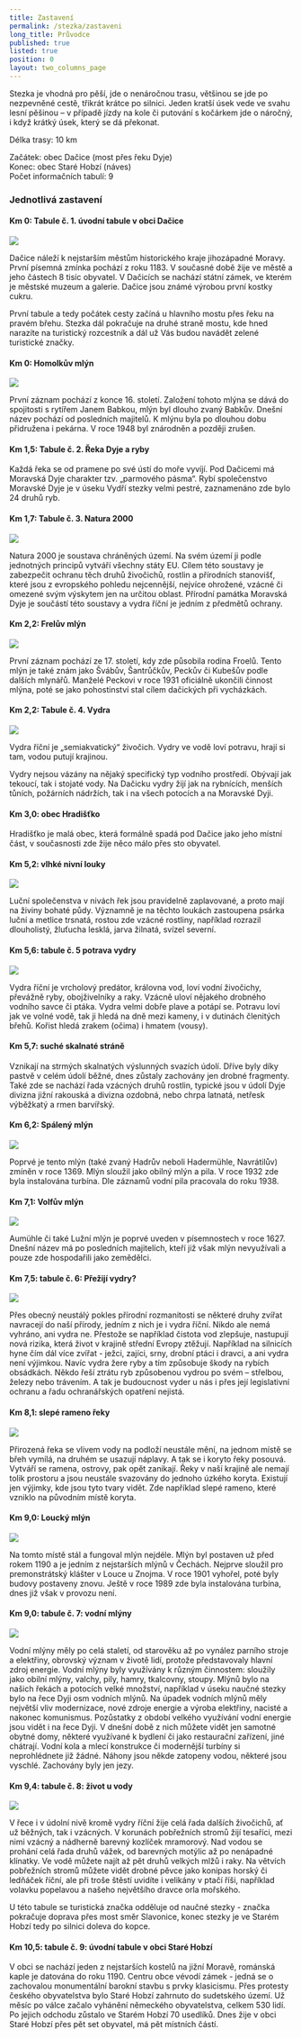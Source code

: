 ```yaml
---
title: Zastavení
permalink: /stezka/zastaveni
long_title: Průvodce
published: true
listed: true
position: 0
layout: two_columns_page
---
```

Stezka je vhodná pro pěší, jde o nenáročnou trasu, většinou se jde po
nezpevněné cestě, třikrát krátce po silnici. Jeden kratší úsek vede ve
svahu lesní pěšinou – v případě jízdy na kole či putování s kočárkem jde
o náročný, i když krátký úsek, který se dá překonat.

Délka trasy: 10 km

Začátek: obec Dačice (most přes řeku Dyje)  
Konec: obec Staré Hobzí (náves)  
Počet informačních tabulí: 9

### Jednotlivá zastavení

#### Km 0: Tabule č. 1. úvodní tabule v obci Dačice  

![](/uploads/IMG_0197_610.JPG)

Dačice náleží k nejstarším městům historického kraje jihozápadné Moravy.
První písemná zmínka pochází z roku 1183. V současné době žije ve městě
a jeho částech 8 tisíc obyvatel. V Dačicích se nachází státní zámek, ve
kterém je městské muzeum a galerie. Dačice jsou známé výrobou první
kostky cukru.

První tabule a tedy počátek cesty začíná u hlavního mostu přes řeku na
pravém břehu. Stezka dál pokračuje na druhé straně mostu, kde hned
narazíte na turistický rozcestník a dál už Vás budou navádět zelené
turistické značky.

#### Km 0: Homolkův mlýn

![](/uploads/Homolkuv_610.JPG)

První záznam pochází z konce 16. století. Založení tohoto mlýna se dává
do spojitosti s rytířem Janem Babkou, mlýn byl dlouho zvaný Babkův.
Dnešní název pochází od posledních majitelů. K mlýnu byla po dlouhou
dobu přidružena i pekárna. V roce 1948 byl znárodněn a později zrušen.

#### Km 1,5: Tabule č. 2. Řeka Dyje a ryby

Každá řeka se od pramene po své ústí do moře vyvíjí. Pod Dačicemi má
Moravská Dyje charakter tzv. „parmového pásma“. Rybí společenstvo
Moravské Dyje je v úseku Vydří stezky velmi pestré, zaznamenáno zde bylo
24 druhů ryb.

#### Km 1,7: Tabule č. 3. Natura 2000

![](/uploads/IMG_6923_610.JPG)

Natura 2000 je soustava chráněných území. Na svém území ji podle
jednotných principů vytváří všechny státy EU. Cílem této soustavy je
zabezpečit ochranu těch druhů živočichů, rostlin a přírodních stanovišť,
které jsou z evropského pohledu nejcennější, nejvíce ohrožené, vzácné či
omezené svým výskytem jen na určitou oblast. Přírodní památka Moravská
Dyje je součástí této soustavy a vydra říční je jedním z předmětů
ochrany.

#### Km 2,2: Frelův mlýn

![](/uploads/Freluv_610.JPG)

První záznam pochází ze 17. století, kdy zde působila rodina Froelů.
Tento mlýn je také znám jako Švábův, Šantrůčkův, Peckův či Kubešův podle
dalších mlynářů. Manželé Peckovi v roce 1931 oficiálně ukončili činnost
mlýna, poté se jako pohostinství stal cílem dačických při vycházkách.

#### Km 2,2: Tabule č. 4. Vydra

![](/uploads/IMG_6921_610.JPG)

Vydra říční je „semiakvatický“ živočich. Vydry ve vodě loví potravu,
hrají si tam, vodou putují krajinou.

Vydry nejsou vázány na nějaký specifický typ vodního prostředí. Obývají
jak tekoucí, tak i stojaté vody. Na Dačicku vydry žijí jak na rybnících,
menších tůních, požárních nádržích, tak i na všech potocích a na
Moravské Dyji.

#### Km 3,0: obec Hradišťko

Hradišťko je malá obec, která formálně spadá pod Dačice jako jeho místní
část, v současnosti zde žije něco málo přes sto obyvatel.

#### Km 5,2: vlhké nivní louky

![](/uploads/IMG_6914_610.JPG)

Luční společenstva v nivách řek jsou pravidelně zaplavované, a proto
mají na živiny bohaté půdy. Významně je na těchto loukách zastoupena
psárka luční a metlice trsnatá, rostou zde vzácné rostliny, například
rozrazil dlouholistý, žluťucha lesklá, jarva žilnatá, svízel severní.

#### Km 5,6: tabule č. 5 potrava vydry

![](/uploads/IMG_0202_610.JPG)

Vydra říční je vrcholový predátor, královna vod, loví vodní živočichy,
převážně ryby, obojživelníky a raky. Vzácně uloví nějakého drobného
vodního savce či ptáka. Vydra velmi dobře plave a potápí se. Potravu
loví jak ve volné vodě, tak ji hledá na dně mezi kameny, i v dutinách
členitých břehů. Kořist hledá zrakem (očima) i hmatem (vousy).

#### Km 5,7: suché skalnaté stráně

Vznikají na strmých skalnatých výslunných svazích údolí. Dříve byly díky
pastvě v celém údolí běžné, dnes zůstaly zachovány jen drobné fragmenty.
Také zde se nachází řada vzácných druhů rostlin, typické jsou v údolí
Dyje divizna jižní rakouská a divizna ozdobná, nebo chrpa latnatá,
netřesk výběžkatý a rmen barvířský.

#### Km 6,2: Spálený mlýn

![](/uploads/spaleny_610.JPG)

Poprvé je tento mlýn (také zvaný Hadrův neboli Hadermühle, Navrátilův)
zmíněn v roce 1369. Mlýn sloužil jako obilný mlýn a pila. V roce 1932
zde byla instalována turbína. Dle záznamů vodní pila pracovala do roku
1938.

#### Km 7,1: Volfův mlýn

![](/uploads/IMG_8593_610.JPG)

Aumühle či také Lužní mlýn je poprvé uveden v písemnostech v roce 1627.
Dnešní název má po posledních majitelích, kteří již však mlýn
nevyužívali a pouze zde hospodařili jako zemědělci.

#### Km 7,5: tabule č. 6: Přežijí vydry?

![](/uploads/P1190477.JPG)

Přes obecný neustálý pokles přírodní rozmanitosti se některé druhy
zvířat navracejí do naší přírody, jedním z nich je i vydra říční. Nikdo
ale nemá vyhráno, ani vydra ne. Přestože se například čistota vod
zlepšuje, nastupují nová rizika, která život v krajině střední Evropy
ztěžují. Například na silnicích hyne čím dál více zvířat - ježci,
zajíci, srny, drobní ptáci i dravci, a ani vydra není výjimkou. Navíc
vydra žere ryby a tím způsobuje škody na rybích obsádkách. Někdo řeší
ztrátu ryb způsobenou vydrou po svém – střelbou, železy nebo trávením. A
tak je budoucnost vyder u nás i přes její legislativní ochranu a řadu
ochranářských opatření nejistá.

#### Km 8,1: slepé rameno řeky

![](/uploads/P1160159_610.JPG)

Přirozená řeka se vlivem vody na podloží neustále mění, na jednom místě
se břeh vymílá, na druhém se usazují náplavy. A tak se i koryto řeky
posouvá. Vytváří se ramena, ostrovy, pak opět zanikají. Řeky v naší
krajině ale nemají tolik prostoru a jsou neustále svazovány do jednoho
úzkého koryta. Existují jen výjimky, kde jsou tyto tvary vidět. Zde
například slepé rameno, které vzniklo na původním místě koryta.

#### Km 9,0: Loucký mlýn

![](/uploads/Loucky_610.JPG)

Na tomto místě stál a fungoval mlýn nejdéle. Mlýn byl postaven už před
rokem 1190 a je jedním z nejstarších mlýnů v Čechách. Nejprve sloužil
pro premonstrátský klášter v Louce u Znojma. V roce 1901 vyhořel, poté
byly budovy postaveny znovu. Ještě v roce 1989 zde byla instalována
turbína, dnes již však v provozu není.

#### Km 9,0: tabule č. 7: vodní mlýny

![](/uploads/IMG_6856_610.JPG)

Vodní mlýny měly po celá staletí, od starověku až po vynález parního
stroje a elektřiny, obrovský význam v životě lidí, protože představovaly
hlavní zdroj energie. Vodní mlýny byly využívány k různým činnostem:
sloužily jako obilní mlýny, valchy, pily, hamry, tkalcovny, stoupy.
Mlýnů bylo na našich řekách a potocích velké množství, například v úseku
naučné stezky bylo na řece Dyji osm vodních mlýnů. Na úpadek vodních
mlýnů měly největší vliv modernizace, nové zdroje energie a výroba
elektřiny, nacisté a nakonec komunismus. Pozůstatky z období velkého
využívání vodní energie jsou vidět i na řece Dyji. V dnešní době z nich
můžete vidět jen samotné obytné domy, některé využívané k bydlení či
jako restaurační zařízení, jiné chátrají. Vodní kola a mlecí konstrukce
či modernější turbíny si neprohlédnete již žádné. Náhony jsou někde
zatopeny vodou, některé jsou vyschlé. Zachovány byly jen jezy.

#### Km 9,4: tabule č. 8: život u vody

![](/uploads/P1190450_610.JPG)

V řece i v údolní nivě kromě vydry říční žije celá řada dalších
živočichů, ať už běžných, tak i vzácných. V korunách pobřežních stromů
žijí tesaříci, mezi nimi vzácný a nádherně barevný kozlíček mramorový.
Nad vodou se prohání celá řada druhů vážek, od barevných motýlic až po
nenápadné klínatky. Ve vodě můžete najít až pět druhů velkých mlžů i
raky. Na větvích pobřežních stromů můžete vidět drobné pěvce jako
konipas horský či ledňáček říční, ale při troše štěstí uvidíte i
velikány v ptačí říši, například volavku popelavou a našeho největšího
dravce orla mořského.

U této tabule se turistická značka odděluje od naučné stezky - značka
pokračuje doprava přes most směr Slavonice, konec stezky je ve Starém
Hobzí tedy po silnici doleva do kopce.

#### Km 10,5: tabule č. 9: úvodní tabule v obci Staré Hobzí

V obci se nachází jeden z nejstarších kostelů na jižní Moravě, románská
kaple je datována do roku 1190. Centru obce vévodí zámek - jedná se o
zachovalou monumentální barokní stavbu s prvky klasicismu. Přes protesty
českého obyvatelstva bylo Staré Hobzí zahrnuto do sudetského území. Už
měsíc po válce začalo vyhánění německého obyvatelstva, celkem 530 lidí.
Po jejich odchodu zůstalo ve Starém Hobzí 70 usedlíků. Dnes žije v obci
Staré Hobzí přes pět set obyvatel, má pět místních částí.
